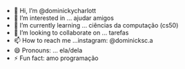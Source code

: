 - 👋 Hi, I’m @dominickycharlott
- 👀 I’m interested in ... ajudar amigos
- 🌱 I’m currently learning ... ciências da computação (cs50)
- 💞️ I’m looking to collaborate on ... tarefas 
- 📫 How to reach me ...instagram: @dominicksc.a
- 😄 Pronouns: ... ela/dela
- ⚡ Fun fact: amo programação 

<!---
dominickycharlott/dominickycharlott is a ✨ special ✨ repository because its `README.md` (this file) appears on your GitHub profile.
You can click the Preview link to take a look at your changes.
--->
